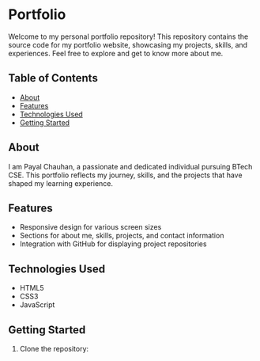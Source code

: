 # Portfolio
Welcome to my personal portfolio repository! This repository contains the source code for my portfolio website, showcasing my projects, skills, and experiences. Feel free to explore and get to know more about me.

## Table of Contents

- [About](#about)
- [Features](#features)
- [Technologies Used](#technologies-used)
- [Getting Started](#getting-started)

## About

I am Payal Chauhan, a passionate and dedicated individual pursuing BTech CSE. This portfolio reflects my journey, skills, and the projects that have shaped my learning experience.

## Features

- Responsive design for various screen sizes
- Sections for about me, skills, projects, and contact information
- Integration with GitHub for displaying project repositories

## Technologies Used

- HTML5
- CSS3
- JavaScript

## Getting Started

1. Clone the repository:
